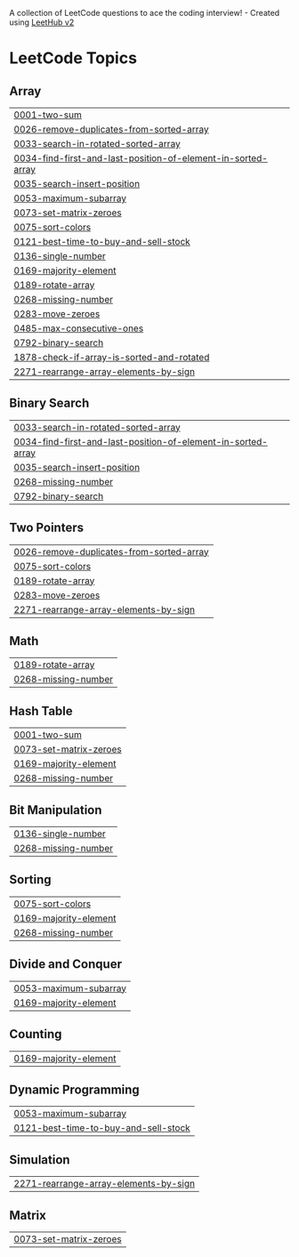 A collection of LeetCode questions to ace the coding interview! - Created using [LeetHub v2](https://github.com/arunbhardwaj/LeetHub-2.0)
<!---LeetCode Topics Start-->
# LeetCode Topics
## Array
|  |
| ------- |
| [0001-two-sum](https://github.com/Nirdosh02/Leetcode_questions/tree/master/0001-two-sum) |
| [0026-remove-duplicates-from-sorted-array](https://github.com/Nirdosh02/Leetcode_questions/tree/master/0026-remove-duplicates-from-sorted-array) |
| [0033-search-in-rotated-sorted-array](https://github.com/Nirdosh02/Leetcode_questions/tree/master/0033-search-in-rotated-sorted-array) |
| [0034-find-first-and-last-position-of-element-in-sorted-array](https://github.com/Nirdosh02/Leetcode_questions/tree/master/0034-find-first-and-last-position-of-element-in-sorted-array) |
| [0035-search-insert-position](https://github.com/Nirdosh02/Leetcode_questions/tree/master/0035-search-insert-position) |
| [0053-maximum-subarray](https://github.com/Nirdosh02/Leetcode_questions/tree/master/0053-maximum-subarray) |
| [0073-set-matrix-zeroes](https://github.com/Nirdosh02/Leetcode_questions/tree/master/0073-set-matrix-zeroes) |
| [0075-sort-colors](https://github.com/Nirdosh02/Leetcode_questions/tree/master/0075-sort-colors) |
| [0121-best-time-to-buy-and-sell-stock](https://github.com/Nirdosh02/Leetcode_questions/tree/master/0121-best-time-to-buy-and-sell-stock) |
| [0136-single-number](https://github.com/Nirdosh02/Leetcode_questions/tree/master/0136-single-number) |
| [0169-majority-element](https://github.com/Nirdosh02/Leetcode_questions/tree/master/0169-majority-element) |
| [0189-rotate-array](https://github.com/Nirdosh02/Leetcode_questions/tree/master/0189-rotate-array) |
| [0268-missing-number](https://github.com/Nirdosh02/Leetcode_questions/tree/master/0268-missing-number) |
| [0283-move-zeroes](https://github.com/Nirdosh02/Leetcode_questions/tree/master/0283-move-zeroes) |
| [0485-max-consecutive-ones](https://github.com/Nirdosh02/Leetcode_questions/tree/master/0485-max-consecutive-ones) |
| [0792-binary-search](https://github.com/Nirdosh02/Leetcode_questions/tree/master/0792-binary-search) |
| [1878-check-if-array-is-sorted-and-rotated](https://github.com/Nirdosh02/Leetcode_questions/tree/master/1878-check-if-array-is-sorted-and-rotated) |
| [2271-rearrange-array-elements-by-sign](https://github.com/Nirdosh02/Leetcode_questions/tree/master/2271-rearrange-array-elements-by-sign) |
## Binary Search
|  |
| ------- |
| [0033-search-in-rotated-sorted-array](https://github.com/Nirdosh02/Leetcode_questions/tree/master/0033-search-in-rotated-sorted-array) |
| [0034-find-first-and-last-position-of-element-in-sorted-array](https://github.com/Nirdosh02/Leetcode_questions/tree/master/0034-find-first-and-last-position-of-element-in-sorted-array) |
| [0035-search-insert-position](https://github.com/Nirdosh02/Leetcode_questions/tree/master/0035-search-insert-position) |
| [0268-missing-number](https://github.com/Nirdosh02/Leetcode_questions/tree/master/0268-missing-number) |
| [0792-binary-search](https://github.com/Nirdosh02/Leetcode_questions/tree/master/0792-binary-search) |
## Two Pointers
|  |
| ------- |
| [0026-remove-duplicates-from-sorted-array](https://github.com/Nirdosh02/Leetcode_questions/tree/master/0026-remove-duplicates-from-sorted-array) |
| [0075-sort-colors](https://github.com/Nirdosh02/Leetcode_questions/tree/master/0075-sort-colors) |
| [0189-rotate-array](https://github.com/Nirdosh02/Leetcode_questions/tree/master/0189-rotate-array) |
| [0283-move-zeroes](https://github.com/Nirdosh02/Leetcode_questions/tree/master/0283-move-zeroes) |
| [2271-rearrange-array-elements-by-sign](https://github.com/Nirdosh02/Leetcode_questions/tree/master/2271-rearrange-array-elements-by-sign) |
## Math
|  |
| ------- |
| [0189-rotate-array](https://github.com/Nirdosh02/Leetcode_questions/tree/master/0189-rotate-array) |
| [0268-missing-number](https://github.com/Nirdosh02/Leetcode_questions/tree/master/0268-missing-number) |
## Hash Table
|  |
| ------- |
| [0001-two-sum](https://github.com/Nirdosh02/Leetcode_questions/tree/master/0001-two-sum) |
| [0073-set-matrix-zeroes](https://github.com/Nirdosh02/Leetcode_questions/tree/master/0073-set-matrix-zeroes) |
| [0169-majority-element](https://github.com/Nirdosh02/Leetcode_questions/tree/master/0169-majority-element) |
| [0268-missing-number](https://github.com/Nirdosh02/Leetcode_questions/tree/master/0268-missing-number) |
## Bit Manipulation
|  |
| ------- |
| [0136-single-number](https://github.com/Nirdosh02/Leetcode_questions/tree/master/0136-single-number) |
| [0268-missing-number](https://github.com/Nirdosh02/Leetcode_questions/tree/master/0268-missing-number) |
## Sorting
|  |
| ------- |
| [0075-sort-colors](https://github.com/Nirdosh02/Leetcode_questions/tree/master/0075-sort-colors) |
| [0169-majority-element](https://github.com/Nirdosh02/Leetcode_questions/tree/master/0169-majority-element) |
| [0268-missing-number](https://github.com/Nirdosh02/Leetcode_questions/tree/master/0268-missing-number) |
## Divide and Conquer
|  |
| ------- |
| [0053-maximum-subarray](https://github.com/Nirdosh02/Leetcode_questions/tree/master/0053-maximum-subarray) |
| [0169-majority-element](https://github.com/Nirdosh02/Leetcode_questions/tree/master/0169-majority-element) |
## Counting
|  |
| ------- |
| [0169-majority-element](https://github.com/Nirdosh02/Leetcode_questions/tree/master/0169-majority-element) |
## Dynamic Programming
|  |
| ------- |
| [0053-maximum-subarray](https://github.com/Nirdosh02/Leetcode_questions/tree/master/0053-maximum-subarray) |
| [0121-best-time-to-buy-and-sell-stock](https://github.com/Nirdosh02/Leetcode_questions/tree/master/0121-best-time-to-buy-and-sell-stock) |
## Simulation
|  |
| ------- |
| [2271-rearrange-array-elements-by-sign](https://github.com/Nirdosh02/Leetcode_questions/tree/master/2271-rearrange-array-elements-by-sign) |
## Matrix
|  |
| ------- |
| [0073-set-matrix-zeroes](https://github.com/Nirdosh02/Leetcode_questions/tree/master/0073-set-matrix-zeroes) |
<!---LeetCode Topics End-->